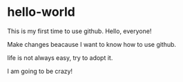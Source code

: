 # hello-world
This is my first time to use github. Hello, everyone!

Make changes beacause I want to know how to use github.

life is not always easy, try to adopt it.

I am going to be crazy!
